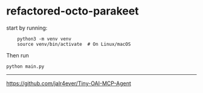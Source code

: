 # refactored-octo-parakeet

start by running:
```
    python3 -m venv venv
    source venv/bin/activate  # On Linux/macOS

```


Then run 
```
python main.py
```
---
https://github.com/jalr4ever/Tiny-OAI-MCP-Agent
